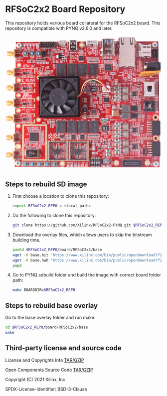 # RFSoC2x2 Board Repository

This repository holds various board collateral for the RFSoC2x2 board.
This repository is compatible with PYNQ v2.6.0 and later.

![alt](./rfsoc2x2.png)

## Steps to rebuild SD image

1. First choose a location to clone this repository:

	```bash
	export RFSoC2x2_REPO = <local_path>
	```

2. Do the following to clone this repository:

	```bash
	git clone https://github.com/Xilinx/RFSoC2x2-PYNQ.git $RFSoC2x2_REPO
	```

3. Download the overlay files, which allows users to skip the bitstream
   building time. 
   
	```bash
	pushd $RFSoC2x2_REPO/board/RFSoC2x2/base
	wget -O base.bit "https://www.xilinx.com/bin/public/openDownload?filename=pynq.base.rfsoc2x2.2.6.1.bit"
	wget -O base.hwh "https://www.xilinx.com/bin/public/openDownload?filename=pynq.base.rfsoc2x2.2.6.1.hwh"
	popd
	```

4. Go to PYNQ sdbuild folder and build the image with correct board folder 
   path:

	```bash
	make BOARDDIR=$RFSoC2x2_REPO
	```

## Steps to rebuild base overlay

Go to the base overlay folder and run make:

```bash
cd $RFSoC2x2_REPO/board/RFSoC2x2/base
make
```

## Third-party license and source code

License and Copyrights Info [TAR/GZIP](https://www.xilinx.com/bin/public/openDownload?filename=rfsoc2x2-pynq-v1.0-license.tar.gz)

Open Components Source Code [TAR/GZIP](https://www.xilinx.com/bin/public/openDownload?filename=rfsoc2x2-pynq-v1.0-open_components.tar.gz)


Copyright (C) 2021 Xilinx, Inc

SPDX-License-Identifier: BSD-3-Clause
